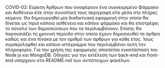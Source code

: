 COVID-02: Εύρεση Άρθρων που αναφέρουν ένα συγκεκριμένο Φάρμακο και Ασθένεια είτε στην συνοπτική τους περιγραφή είτε μέσα στο πλήρες κείμενο. 
Θα δημιουργηθεί μία διαδικτυακή εφαρμογή στην οποία θα δίνεται ως input κάποια ασθένεια και κάποιο φάρμακο και θα επιστρέφει το σύνολο των δημιοσεύσεων που τα περιλαμβάνουν. Επίσης θα παρουσιάζει τη χρονική περίοδο στην οποία έχουν δημοσιευθεί τα άρθρα καθώς και ένα πίνακα με τον αριθμό των άρθρων για κάθε έτος. Ίσως συμπεριληφθεί και κάποιο ιστόγραμμα που περιλαμβάνει αυτή την πληροφορία.
Για την χρήση της εφαρμογής απαιτείται εγκατάσταση του Node js και MongoDB. Οδηγίες για την εκτέλεση των back-end και front-end υπάρχουν στα README.md των αντίστοιχων φακέλων.
